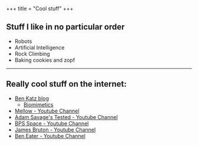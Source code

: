 +++
title = "Cool stuff"
+++

## Stuff I like in no particular order
 - Robots
 - Artificial Intelligence
 - Rock Climbing
 - Baking cookies and zopf

 ---

## Really cool stuff on the internet:

- [Ben Katz blog](http://build-its-inprogress.blogspot.com/)
    - [Biomimetics](http://biomimetics.mit.edu/)
- [Mellow - Youtube Channel](https://www.youtube.com/channel/UC5jRwTUqG15l-BcqQHbVFtA)
- [Adam Savage's Tested - Youtube Channel](https://www.youtube.com/channel/UCiDJtJKMICpb9B1qf7qjEOA)
- [BPS Space - Youtube Channel](https://www.youtube.com/channel/UCILl8ozWuxnFYXIe2svjHhg)
- [James Bruton - Youtube Channel](https://www.youtube.com/user/jamesbruton)
- [Ben Eater - Youtube Channel](https://www.youtube.com/channel/UCS0N5baNlQWJCUrhCEo8WlA)

